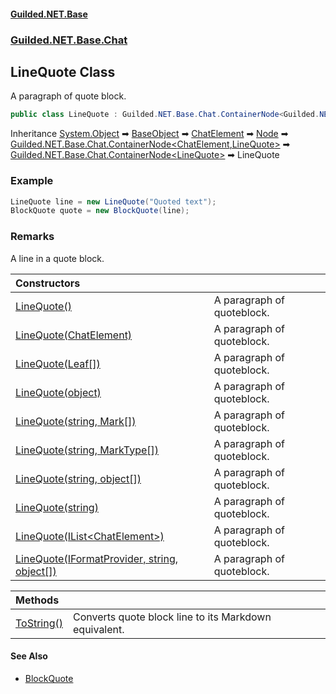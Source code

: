 
#### [Guilded.NET.Base](Guilded_NET_Base 'Guilded_NET_Base')
### [Guilded.NET.Base.Chat](Guilded_NET_Base#Guilded_NET_Base_Chat 'Guilded.NET.Base.Chat')
## LineQuote Class
A paragraph of quote block.  
```csharp
public class LineQuote : Guilded.NET.Base.Chat.ContainerNode<Guilded.NET.Base.Chat.LineQuote>
```

Inheritance [System.Object](https://docs.microsoft.com/en-us/dotnet/api/System.Object 'System.Object') &#x27A1; [BaseObject](BaseObject 'Guilded.NET.Base.BaseObject') &#x27A1; [ChatElement](ChatElement 'Guilded.NET.Base.Chat.ChatElement') &#x27A1; [Node](Node 'Guilded.NET.Base.Chat.Node') &#x27A1; [Guilded.NET.Base.Chat.ContainerNode&lt;](ContainerNode_T_R_ 'Guilded.NET.Base.Chat.ContainerNode&lt;T,R&gt;')[ChatElement](ChatElement 'Guilded.NET.Base.Chat.ChatElement')[,](ContainerNode_T_R_ 'Guilded.NET.Base.Chat.ContainerNode&lt;T,R&gt;')[LineQuote](LineQuote 'Guilded.NET.Base.Chat.LineQuote')[&gt;](ContainerNode_T_R_ 'Guilded.NET.Base.Chat.ContainerNode&lt;T,R&gt;') &#x27A1; [Guilded.NET.Base.Chat.ContainerNode&lt;](ContainerNode_T_ 'Guilded.NET.Base.Chat.ContainerNode&lt;T&gt;')[LineQuote](LineQuote 'Guilded.NET.Base.Chat.LineQuote')[&gt;](ContainerNode_T_ 'Guilded.NET.Base.Chat.ContainerNode&lt;T&gt;') &#x27A1; LineQuote  
### Example
```csharp
LineQuote line = new LineQuote("Quoted text");  
BlockQuote quote = new BlockQuote(line);  
```
### Remarks
A line in a quote block.  

| Constructors | |
| :--- | :--- |
| [LineQuote()](LineQuote_LineQuote() 'Guilded.NET.Base.Chat.LineQuote.LineQuote()') | A paragraph of quoteblock.<br/> |
| [LineQuote(ChatElement)](LineQuote_LineQuote(ChatElement) 'Guilded.NET.Base.Chat.LineQuote.LineQuote(Guilded.NET.Base.Chat.ChatElement)') | A paragraph of quoteblock.<br/> |
| [LineQuote(Leaf[])](LineQuote_LineQuote(Leaf__) 'Guilded.NET.Base.Chat.LineQuote.LineQuote(Guilded.NET.Base.Chat.Leaf[])') | A paragraph of quoteblock.<br/> |
| [LineQuote(object)](LineQuote_LineQuote(object) 'Guilded.NET.Base.Chat.LineQuote.LineQuote(object)') | A paragraph of quoteblock.<br/> |
| [LineQuote(string, Mark[])](LineQuote_LineQuote(string_Mark__) 'Guilded.NET.Base.Chat.LineQuote.LineQuote(string, Guilded.NET.Base.Chat.Mark[])') | A paragraph of quoteblock.<br/> |
| [LineQuote(string, MarkType[])](LineQuote_LineQuote(string_MarkType__) 'Guilded.NET.Base.Chat.LineQuote.LineQuote(string, Guilded.NET.Base.Chat.MarkType[])') | A paragraph of quoteblock.<br/> |
| [LineQuote(string, object[])](LineQuote_LineQuote(string_object__) 'Guilded.NET.Base.Chat.LineQuote.LineQuote(string, object[])') | A paragraph of quoteblock.<br/> |
| [LineQuote(string)](LineQuote_LineQuote(string) 'Guilded.NET.Base.Chat.LineQuote.LineQuote(string)') | A paragraph of quoteblock.<br/> |
| [LineQuote(IList&lt;ChatElement&gt;)](LineQuote_LineQuote(IList_ChatElement_) 'Guilded.NET.Base.Chat.LineQuote.LineQuote(System.Collections.Generic.IList&lt;Guilded.NET.Base.Chat.ChatElement&gt;)') | A paragraph of quoteblock.<br/> |
| [LineQuote(IFormatProvider, string, object[])](LineQuote_LineQuote(IFormatProvider_string_object__) 'Guilded.NET.Base.Chat.LineQuote.LineQuote(System.IFormatProvider, string, object[])') | A paragraph of quoteblock.<br/> |

| Methods | |
| :--- | :--- |
| [ToString()](LineQuote_ToString() 'Guilded.NET.Base.Chat.LineQuote.ToString()') | Converts quote block line to its Markdown equivalent.<br/> |

#### See Also
- [BlockQuote](BlockQuote 'Guilded.NET.Base.Chat.BlockQuote')
